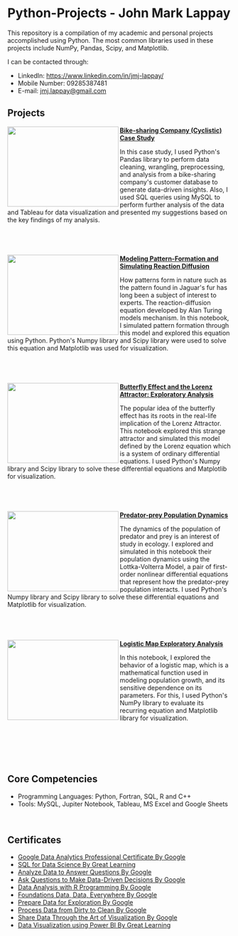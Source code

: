 # Python-Projects - John Mark Lappay
This repository is a compilation of my academic and personal projects accomplished using Python. The most common libraries used in these projects include NumPy, Pandas, Scipy, and Matplotlib.

I can be contacted through:
* LinkedIn: https://www.linkedin.com/in/jmj-lappay/
* Mobile Number: 09285387481
* E-mail: jmj.lappay@gmail.com

## Projects

<img align="left" width="250" height="180" src="https://github.com/Eoinmark/Python-Projects/assets/145372680/1d6770b4-dc32-4ba8-a17f-c7317b62950c"> **[Bike-sharing Company (Cyclistic) Case Study](https://github.com/Eoinmark/Python-Projects/blob/main/Cyclistic_CaseStudy.md)**

In this case study, I used Python's Pandas library to perform data cleaning, wrangling, preprocessing, and analysis from a bike-sharing company's customer database to generate data-driven insights. Also, I used SQL queries using MySQL to perform further analysis of the data and Tableau for data visualization and presented my suggestions based on the key findings of my analysis.

<br />

#

<img align="left" width="250" height="180" src="https://github.com/Eoinmark/Python-Projects/assets/145372680/b7aa0620-8c97-4bda-a5ca-b1c6456d8dfe"> **[Modeling Pattern-Formation and Simulating Reaction Diffusion](https://github.com/Eoinmark/Python-Projects/blob/main/ReactionDifusion.ipynb)**

How patterns form in nature such as the pattern found in Jaguar's fur has long been a subject of interest to experts. The reaction-diffusion equation developed by Alan Turing models mechanism. In this notebook, I simulated pattern formation through this model and explored this equation using Python. Python's Numpy library and Scipy library were used to solve this equation and Matplotlib was used for visualization.

<br />


#

<img align="left" width="250" height="180" src="https://github.com/Eoinmark/Python-Projects/assets/145372680/13557b0c-0296-4ecf-97e8-b82e75d157f9"> **[Butterfly Effect and the Lorenz Attractor: Exploratory Analysis](https://github.com/Eoinmark/Python-Projects/blob/main/LorenzAttractor.ipynb)**

The popular idea of the butterfly effect has its roots in the real-life implication of the Lorenz Attractor. This notebook explored this strange attractor and simulated this model defined by the Lorenz equation which is a system of ordinary differential equations. I used Python's Numpy library and Scipy library to solve these differential equations and Matplotlib for visualization.

<br />

#

<img align="left" width="250" height="180" src="https://github.com/Eoinmark/Python-Projects/assets/145372680/61e126b2-3f18-4013-9c33-52dd164730b7"> **[Predator-prey Population Dynamics](https://github.com/Eoinmark/Python-Projects/blob/main/PopulationDyrnamics.ipynb)**

The dynamics of the population of predator and prey is an interest of study in ecology. I explored and simulated in this notebook their population dynamics using the Lottka-Volterra Model, a pair of first-order nonlinear differential equations that represent how the predator-prey population interacts. I used Python's Numpy library and Scipy library to solve these differential equations and Matplotlib for visualization.

<br />

#

<img align="left" width="250" height="180" src="https://github.com/Eoinmark/Python-Projects/assets/145372680/84f9c0b4-a99f-403e-a1fa-87089864fd1c"> **[Logistic Map Exploratory Analysis](https://github.com/Eoinmark/Python-Projects/blob/main/LogisticMap.ipynb)**

In this notebook, I explored the behavior of a logistic map, which is a mathematical function used in modeling population growth, and its sensitive dependence on its parameters. For this, I used Python's NumPy library to evaluate its recurring equation and Matplotlib library for visualization.

<br />

#

<br />

## Core Competencies

- Programming Languages: Python, Fortran, SQL, R and C++
- Tools: MySQL, Jupiter Notebook, Tableau, MS Excel and Google Sheets

<br />

## Certificates

- [Google Data Analytics Professional Certificate By Google](https://github.com/Eoinmark/Python-Projects/blob/main/Certificates/DataAnalytics_Certificate.pdf)
- [SQL for Data Science By Great Learning](https://olympus.mygreatlearning.com/courses/40120/certificate)
- [Analyze Data to Answer Questions By Google](https://github.com/Eoinmark/Python-Projects/blob/main/Certificates/Analyze%20Data%20to%20Answer%20Questions.pdf)
- [Ask Questions to Make Data-Driven Decisions By Google](https://github.com/Eoinmark/Python-Projects/blob/main/Certificates/Ask%20Questions%20to%20Make%20Data-Driven%20Decisions.pdf)
- [Data Analysis with R Programming By Google](https://github.com/Eoinmark/Python-Projects/blob/main/Certificates/Data%20Analysis%20with%20R%20Programming.pdf)
- [Foundations Data, Data, Everywhere By Google](https://github.com/Eoinmark/Python-Projects/blob/main/Certificates/Foundations%20Data%2C%20Data%2C%20Everywhere.pdf)
- [Prepare Data for Exploration By Google](https://github.com/Eoinmark/Python-Projects/blob/main/Certificates/Prepare%20Data%20for%20Exploration.pdf)
- [Process Data from Dirty to Clean By Google](https://github.com/Eoinmark/Python-Projects/blob/main/Certificates/Process%20Data%20from%20Dirty%20to%20Clean.pdf)
- [Share Data Through the Art of Visualization By Google](https://github.com/Eoinmark/Python-Projects/blob/main/Certificates/Share%20Data%20Through%20the%20Art%20of%20Visualization.pdf)
- [Data Visualization using Power BI By Great Learning](https://olympus.mygreatlearning.com/courses/30824/certificate)
